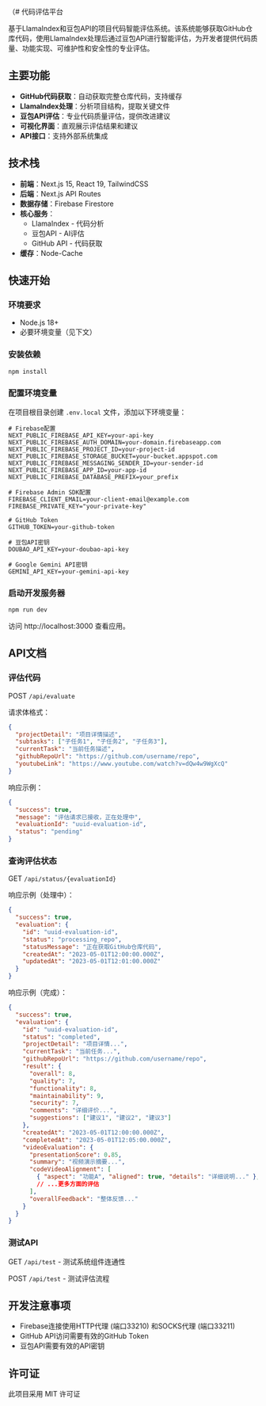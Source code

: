 （# 代码评估平台

基于LlamaIndex和豆包API的项目代码智能评估系统。该系统能够获取GitHub仓库代码，使用LlamaIndex处理后通过豆包API进行智能评估，为开发者提供代码质量、功能实现、可维护性和安全性的专业评估。

## 主要功能

- **GitHub代码获取**：自动获取完整仓库代码，支持缓存
- **LlamaIndex处理**：分析项目结构，提取关键文件
- **豆包API评估**：专业代码质量评估，提供改进建议
- **可视化界面**：直观展示评估结果和建议
- **API接口**：支持外部系统集成

## 技术栈

- **前端**：Next.js 15, React 19, TailwindCSS
- **后端**：Next.js API Routes
- **数据存储**：Firebase Firestore
- **核心服务**：
  - LlamaIndex - 代码分析
  - 豆包API - AI评估
  - GitHub API - 代码获取
- **缓存**：Node-Cache

## 快速开始

### 环境要求

- Node.js 18+
- 必要环境变量（见下文）

### 安装依赖

```bash
npm install
```

### 配置环境变量

在项目根目录创建 `.env.local` 文件，添加以下环境变量：

```
# Firebase配置
NEXT_PUBLIC_FIREBASE_API_KEY=your-api-key
NEXT_PUBLIC_FIREBASE_AUTH_DOMAIN=your-domain.firebaseapp.com
NEXT_PUBLIC_FIREBASE_PROJECT_ID=your-project-id
NEXT_PUBLIC_FIREBASE_STORAGE_BUCKET=your-bucket.appspot.com
NEXT_PUBLIC_FIREBASE_MESSAGING_SENDER_ID=your-sender-id
NEXT_PUBLIC_FIREBASE_APP_ID=your-app-id
NEXT_PUBLIC_FIREBASE_DATABASE_PREFIX=your_prefix

# Firebase Admin SDK配置
FIREBASE_CLIENT_EMAIL=your-client-email@example.com
FIREBASE_PRIVATE_KEY="your-private-key"

# GitHub Token
GITHUB_TOKEN=your-github-token

# 豆包API密钥
DOUBAO_API_KEY=your-doubao-api-key

# Google Gemini API密钥
GEMINI_API_KEY=your-gemini-api-key
```

### 启动开发服务器

```bash
npm run dev
```

访问 http://localhost:3000 查看应用。

## API文档

### 评估代码

POST `/api/evaluate`

请求体格式：

```json
{
  "projectDetail": "项目详情描述",
  "subtasks": ["子任务1", "子任务2", "子任务3"],
  "currentTask": "当前任务描述",
  "githubRepoUrl": "https://github.com/username/repo",
  "youtubeLink": "https://www.youtube.com/watch?v=dQw4w9WgXcQ"
}
```

响应示例：

```json
{
  "success": true,
  "message": "评估请求已接收，正在处理中",
  "evaluationId": "uuid-evaluation-id",
  "status": "pending"
}
```

### 查询评估状态

GET `/api/status/{evaluationId}`

响应示例（处理中）：

```json
{
  "success": true,
  "evaluation": {
    "id": "uuid-evaluation-id",
    "status": "processing_repo",
    "statusMessage": "正在获取GitHub仓库代码",
    "createdAt": "2023-05-01T12:00:00.000Z",
    "updatedAt": "2023-05-01T12:01:00.000Z"
  }
}
```

响应示例（完成）：

```json
{
  "success": true,
  "evaluation": {
    "id": "uuid-evaluation-id",
    "status": "completed",
    "projectDetail": "项目详情...",
    "currentTask": "当前任务...",
    "githubRepoUrl": "https://github.com/username/repo",
    "result": {
      "overall": 8,
      "quality": 7,
      "functionality": 8,
      "maintainability": 9,
      "security": 7,
      "comments": "详细评价...",
      "suggestions": ["建议1", "建议2", "建议3"]
    },
    "createdAt": "2023-05-01T12:00:00.000Z",
    "completedAt": "2023-05-01T12:05:00.000Z",
    "videoEvaluation": {
      "presentationScore": 0.85,
      "summary": "视频演示摘要...",
      "codeVideoAlignment": [
        { "aspect": "功能A", "aligned": true, "details": "详细说明..." },
        // ...更多方面的评估
      ],
      "overallFeedback": "整体反馈..."
    }
  }
}
```

### 测试API

GET `/api/test` - 测试系统组件连通性

POST `/api/test` - 测试评估流程

## 开发注意事项

- Firebase连接使用HTTP代理 (端口33210) 和SOCKS代理 (端口33211)
- GitHub API访问需要有效的GitHub Token
- 豆包API需要有效的API密钥

## 许可证

此项目采用 MIT 许可证
